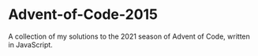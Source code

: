 # Advent-of-Code-2015
A  collection of my solutions to the 2021 season of Advent of Code, written in JavaScript.
